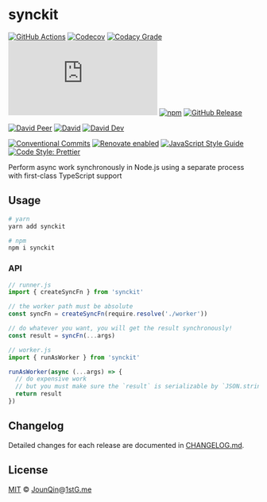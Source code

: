 # synckit

[![GitHub Actions](https://github.com/rx-ts/synckit/workflows/CI/badge.svg)](https://github.com/rx-ts/synckit/actions/workflows/ci.yml)
[![Codecov](https://img.shields.io/codecov/c/github/rx-ts/synckit.svg)](https://codecov.io/gh/rx-ts/synckit)
[![Codacy Grade](https://img.shields.io/codacy/grade/3eaf9a96ad12491493b712a6a99028c5)](https://www.codacy.com/gh/rx-ts/synckit)
[![type-coverage](https://img.shields.io/badge/dynamic/json.svg?label=type-coverage&prefix=%E2%89%A5&suffix=%&query=$.typeCoverage.atLeast&uri=https%3A%2F%2Fraw.githubusercontent.com%2Frx-ts%2Fsynckit%2Fmain%2Fpackage.json)](https://github.com/plantain-00/type-coverage)
[![npm](https://img.shields.io/npm/v/synckit.svg)](https://www.npmjs.com/package/synckit)
[![GitHub Release](https://img.shields.io/github/release/rx-ts/synckit)](https://github.com/rx-ts/synckit/releases)

[![David Peer](https://img.shields.io/david/peer/rx-ts/synckit.svg)](https://david-dm.org/rx-ts/synckit?type=peer)
[![David](https://img.shields.io/david/rx-ts/synckit.svg)](https://david-dm.org/rx-ts/synckit)
[![David Dev](https://img.shields.io/david/dev/rx-ts/synckit.svg)](https://david-dm.org/rx-ts/synckit?type=dev)

[![Conventional Commits](https://img.shields.io/badge/conventional%20commits-1.0.0-yellow.svg)](https://conventionalcommits.org)
[![Renovate enabled](https://img.shields.io/badge/renovate-enabled-brightgreen.svg)](https://renovatebot.com)
[![JavaScript Style Guide](https://img.shields.io/badge/code_style-standard-brightgreen.svg)](https://standardjs.com)
[![Code Style: Prettier](https://img.shields.io/badge/code_style-prettier-ff69b4.svg)](https://github.com/prettier/prettier)

Perform async work synchronously in Node.js using a separate process with first-class TypeScript support

## Usage

```sh
# yarn
yarn add synckit

# npm
npm i synckit
```

### API

```js
// runner.js
import { createSyncFn } from 'synckit'

// the worker path must be absolute
const syncFn = createSyncFn(require.resolve('./worker'))

// do whatever you want, you will get the result synchronously!
const result = syncFn(...args)
```

```js
// worker.js
import { runAsWorker } from 'synckit'

runAsWorker(async (...args) => {
  // do expensive work
  // but you must make sure the `result` is serializable by `JSON.stringify`
  return result
})
```

## Changelog

Detailed changes for each release are documented in [CHANGELOG.md](./CHANGELOG.md).

## License

[MIT][] © [JounQin][]@[1stG.me][]

[1stg.me]: https://www.1stg.me
[jounqin]: https://GitHub.com/JounQin
[mit]: http://opensource.org/licenses/MIT
